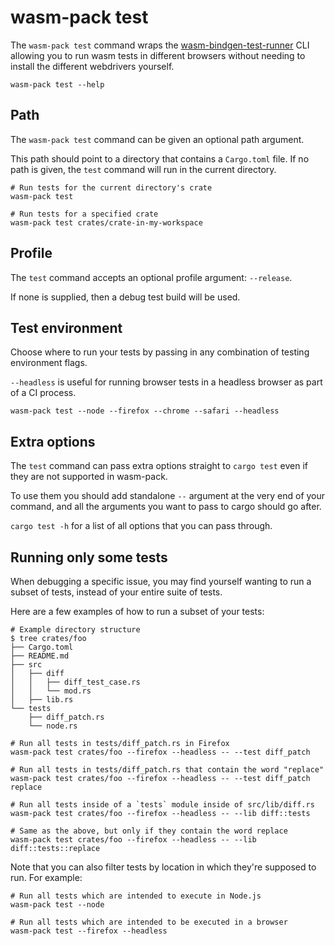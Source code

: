 # wasm-pack test

The `wasm-pack test` command wraps the [wasm-bindgen-test-runner](https://rustwasm.github.io/wasm-bindgen/wasm-bindgen-test/index.html)
CLI allowing you to run wasm tests in different browsers without needing to install the different
webdrivers yourself.

```
wasm-pack test --help
```

## Path

The `wasm-pack test` command can be given an optional path argument.

This path should point to a directory that contains a `Cargo.toml` file. If no
path is given, the `test` command will run in the current directory.

```
# Run tests for the current directory's crate
wasm-pack test

# Run tests for a specified crate
wasm-pack test crates/crate-in-my-workspace
```

## Profile

The `test` command accepts an optional profile argument: `--release`.

If none is supplied, then a debug test build will be used.

## Test environment

Choose where to run your tests by passing in any combination of testing environment flags.

`--headless` is useful for running browser tests in a headless browser as part of a CI process.

```
wasm-pack test --node --firefox --chrome --safari --headless
```

## Extra options

The `test` command can pass extra options straight to `cargo test` even if they are not
supported in wasm-pack.

To use them you should add standalone `--` argument at the very
end of your command, and all the arguments you want to pass to cargo should go after.

`cargo test -h` for a list of all options that you can pass through.

## Running only some tests

When debugging a specific issue, you may find yourself wanting to run a subset of tests, instead of your entire suite of tests.

Here are a few examples of how to run a subset of your tests:

```
# Example directory structure
$ tree crates/foo
├── Cargo.toml
├── README.md
├── src
│   ├── diff
│   │   ├── diff_test_case.rs
│   │   └── mod.rs
│   ├── lib.rs
└── tests
    ├── diff_patch.rs
    └── node.rs
```

```
# Run all tests in tests/diff_patch.rs in Firefox
wasm-pack test crates/foo --firefox --headless -- --test diff_patch

# Run all tests in tests/diff_patch.rs that contain the word "replace"
wasm-pack test crates/foo --firefox --headless -- --test diff_patch replace

# Run all tests inside of a `tests` module inside of src/lib/diff.rs
wasm-pack test crates/foo --firefox --headless -- --lib diff::tests

# Same as the above, but only if they contain the word replace
wasm-pack test crates/foo --firefox --headless -- --lib diff::tests::replace
```

Note that you can also filter tests by location in which they're supposed to
run. For example:

```
# Run all tests which are intended to execute in Node.js
wasm-pack test --node

# Run all tests which are intended to be executed in a browser
wasm-pack test --firefox --headless
```

